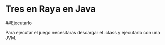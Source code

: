 # Tres en Raya en Java

##Ejecutarlo

Para ejecutar el juego necesitaras descargar el .class y ejecutarlo con una JVM.
